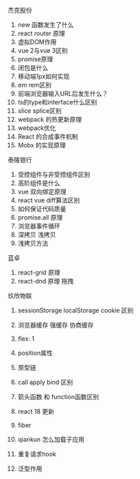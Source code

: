 杰克股份

1. new 函数发生了什么
2. react router 原理
3. 虚拟DOM作用
4. vue 2与vue 3区别
5. promise原理
6. 闭包是什么
7. 移动端1px如何实现
8. em  rem区别
8. 前端浏览器输入URL后发生什么？
8. ts的type和interface什么区别
8. slice   splice区别
8. webpack 的热更新原理
8. webpack优化
8. React 的合成事件机制
8. Mobx 的实现原理



泰隆银行

1. 受控组件与非受控组件区别
2. 高阶组件是什么
3. vue 双向绑定原理
4. react  vue diff算法区别
5. 如何保证代码质量
6. promise.all 原理
7. 浏览器事件循环
8. 深拷贝 浅拷贝
9. 浅拷贝方法




蓝卓

1. react-grid 原理 
2. react-dnd 原理 拖拽



玖欣物联

1. sessionStorage localStorage cookie 区别
2. 浏览器缓存 强缓存 协商缓存
3. flex: 1
4. position属性
5. 原型链
6. call apply bind 区别
7. 箭头函数 和 function函数区别
8. react 18 更新
9. fiber



1. qiankun 怎么加载子应用
2. 重复请求hook
3. 泛型作用
